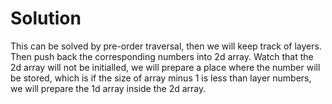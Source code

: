 # Solution
This can be solved by pre-order traversal, then we will keep track of layers. Then push back the corresponding numbers into 2d array.
Watch that the 2d array will not be initialled, we will prepare a place where the number will be stored, 
which is if the size of array minus 1 is less than layer numbers, we will prepare the 1d array inside the 2d array.
